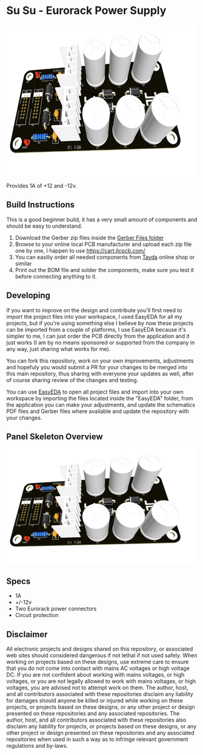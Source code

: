 # Su Su - Eurorack Power Supply

<img src="./Images/3d_supply.png" height="400px">

Provides 1A of +12 and -12v.

## Build Instructions
This is a good beginner build, it has a very small amount of components and should be easy to understand.

1. Download the Gerber zip files inside the [Gerber Files folder](https://github.com/musicdevghost/eurorack/tree/main/SU%20SU%20-%20POWER%20SUPPLY/Gerber%20Files)
2. Browse to your online local PCB manufacturer and upload each zip file one by one, I happen to use https://cart.jlcpcb.com/
3. You can easiliy order all needed components from [Tayda](https://www.taydaelectronics.com) online shop or similar
4. Print out the BOM file and solder the components, make sure you test it before connecting anything to it.

## Developing
If you want to improve on the design and contribute you'll first need to import the project files into your workspace, I used EasyEDA for all my projects, but if you're using something else I believe by now these projects can be imported from a couple of platforms, I use EasyEDA because it's simpler to me, I can just order the PCB directly from the application and it just works (I am by no means sponsored or supported from the company in any way, just sharing what works for me).

You can fork this repository, work on your own improvements, adjustments and hopefuly you would submit a PR for your changes to be merged into this main repository, thus sharing with everyone your updates as well, after of course sharing review of the changes and testing.

You can use [EasyEDA](https://easyeda.com/) to open all project files and import into your own workspace by importing the files located inside the "EasyEDA" folder, from the application you can make your adjustments, and update the schematics PDF files and Gerber files where available and update the repository with your changes.

## Panel Skeleton Overview
![panel](./Images/3d_supply.png)

## Specs

* 1A
* +/-12v
* Two Eurorack power connectors
* Circuit protection

## Disclaimer
All electronic projects and designs shared on this repository, or associated web sites should considered dangerous if not lethal if not used safely. When working on projects based on these designs, use extreme care to ensure that you do not come into contact with mains AC voltages or high voltage DC. If you are not confident about working with mains voltages, or high voltages, or you are not legally allowed to work with mains voltages, or high voltages, you are advised not to attempt work on them. The author, host, and all contributors associated with these repositories disclaim any liability for damages should anyone be killed or injured while working on these projects, or projects based on these designs, or any other project or design presented on these repositories and any associated repositories. The author, host, and all contributors associated with these repositories also disclaim any liability for projects, or projects based on these designs, or any other project or design presented on these repositories and any associated repositories when used in such a way as to infringe relevant government regulations and by-laws. 
